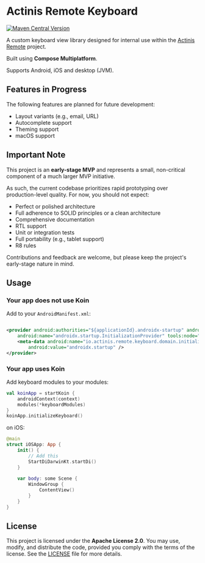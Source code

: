 # Actinis Remote Keyboard

[![Maven Central Version](https://img.shields.io/maven-central/v/io.actinis.remote/keyboard?style=flat)](https://search.maven.org/artifact/io.actinis.remote/keyboard)

A custom keyboard view library designed for internal use within the [Actinis Remote](https://actinis.io) project.

Built using **Compose Multiplatform**.

Supports Android, iOS and desktop (JVM).

## Features in Progress

The following features are planned for future development:

- Layout variants (e.g., email, URL)
- Autocomplete support
- Theming support
- macOS support

## Important Note

This project is an **early-stage MVP** and represents a small, non-critical component of a much larger MVP initiative.

As such, the current codebase prioritizes rapid prototyping over production-level quality. For now, you should not
expect:

- Perfect or polished architecture
- Full adherence to SOLID principles or a clean architecture
- Comprehensive documentation
- RTL support
- Unit or integration tests
- Full portability (e.g., tablet support)
- R8 rules

Contributions and feedback are welcome, but please keep the project's early-stage nature in mind.

## Usage

### Your app does not use Koin

Add to your `AndroidManifest.xml`:

```xml

<provider android:authorities="${applicationId}.androidx-startup" android:exported="false"
    android:name="androidx.startup.InitializationProvider" tools:node="merge">
    <meta-data android:name="io.actinis.remote.keyboard.domain.initialization.AndroidLibraryInitializer"
        android:value="androidx.startup" />
</provider>
```

### Your app uses Koin

Add keyboard modules to your modules:

```kotlin
val koinApp = startKoin {
    androidContext(context)
    modules(*keyboardModules)
}
koinApp.initializeKeyboard()
```

on iOS:

```swift
@main
struct iOSApp: App {
    init() {
        // Add this
        StartDiDarwinKt.startDi()
    }
    
    var body: some Scene {
        WindowGroup {
            ContentView()
        }
    }
}
```

## License

This project is licensed under the **Apache License 2.0**. You may use, modify, and distribute the code, provided you
comply with the terms of the license. See the [LICENSE](./LICENSE) file for more details.
